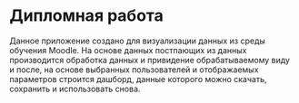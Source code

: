 # Дипломная работа 
Данное приложение создано для визуализации данных из среды обучения Moodle.
На основе данных постпающих из данных производится обработка данных и привидение обрабатываемому виду и после, на основе выбранных пользователей и отображаемых параметров строится дашборд, данные которого можно скачать, сохранить и использовать снова.
